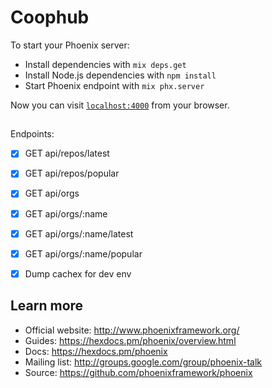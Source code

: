 # Coophub

To start your Phoenix server:

  * Install dependencies with `mix deps.get`
  * Install Node.js dependencies with `npm install`
  * Start Phoenix endpoint with `mix phx.server`

Now you can visit [`localhost:4000`](http://localhost:4000) from your browser.

## 
Endpoints:
- [x] GET api/repos/latest
- [x] GET api/repos/popular
- [x] GET api/orgs
- [x] GET api/orgs/:name
- [x] GET api/orgs/:name/latest
- [x] GET api/orgs/:name/popular

- [x] Dump cachex for dev env

## Learn more

  * Official website: http://www.phoenixframework.org/
  * Guides: https://hexdocs.pm/phoenix/overview.html
  * Docs: https://hexdocs.pm/phoenix
  * Mailing list: http://groups.google.com/group/phoenix-talk
  * Source: https://github.com/phoenixframework/phoenix
